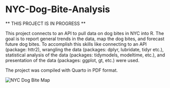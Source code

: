 # NYC-Dog-Bite-Analysis

** THIS PROJECT IS IN PROGRESS **

This project connects to an API to pull data on dog bites in NYC into R. The goal is to report general trends in the data, map the dog bites, and forecast future dog bites. To accomplish this skills like connecting to an API (package: httr2), wrangling the data (packages: dplyr, lubridate, tidyr etc.), statistical analysis of the data (packages: tidymodels, modeltime, etc.), and presentation of the data (packages: ggplot, gt, etc.) were used.

The project was compiled with Quarto in PDF format.

![NYC Dog Bite Map](https://github.com/ian-c-young/NYC-Dog-Bite-Analysis/assets/130807752/48ba71e4-a1c9-40d3-b3eb-9c4a2d5831bd)

